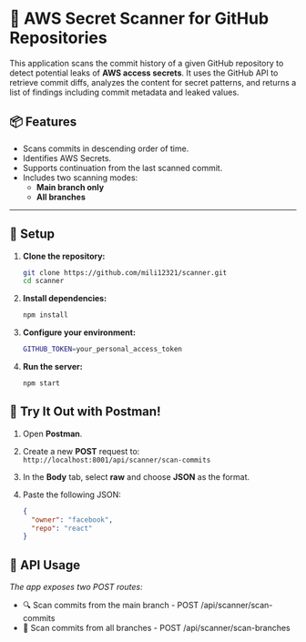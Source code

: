 # 🔐 AWS Secret Scanner for GitHub Repositories

This application scans the commit history of a given GitHub repository to detect potential leaks of **AWS access secrets**. It uses the GitHub API to retrieve commit diffs, analyzes the content for secret patterns, and returns a list of findings including commit metadata and leaked values.

## 📦 Features

- Scans commits in descending order of time.
- Identifies AWS Secrets.
- Supports continuation from the last scanned commit.
- Includes two scanning modes:
  - **Main branch only**
  - **All branches**

---

## 🚀 Setup

1. **Clone the repository:**

   ```bash
   git clone https://github.com/mili12321/scanner.git
   cd scanner

   ```

2. **Install dependencies:**

   ```bash
   npm install

   ```

3. **Configure your environment:**

   ```bash
   GITHUB_TOKEN=your_personal_access_token

   ```

4. **Run the server:**

   ```bash
   npm start
   ```

## 🧪 Try It Out with Postman!

1. Open **Postman**.
2. Create a new **POST** request to:  
   `http://localhost:8001/api/scanner/scan-commits`
3. In the **Body** tab, select **raw** and choose **JSON** as the format.
4. Paste the following JSON:

   ```json
   {
     "owner": "facebook",
     "repo": "react"
   }
   ```

## 📡 API Usage

_The app exposes two POST routes:_

- 🔍 Scan commits from the main branch - POST /api/scanner/scan-commits
- 🌲 Scan commits from all branches - POST /api/scanner/scan-branches
